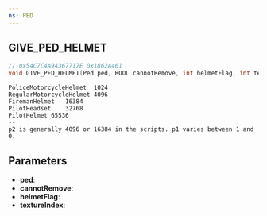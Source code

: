 ```yaml
---
ns: PED
---
```

## GIVE_PED_HELMET

```c
// 0x54C7C4A94367717E 0x1862A461
void GIVE_PED_HELMET(Ped ped, BOOL cannotRemove, int helmetFlag, int textureIndex);
```

```
PoliceMotorcycleHelmet	1024	  
RegularMotorcycleHelmet	4096	  
FiremanHelmet	16384	  
PilotHeadset	32768	  
PilotHelmet	65536  
--  
p2 is generally 4096 or 16384 in the scripts. p1 varies between 1 and 0.  
```

## Parameters
* **ped**: 
* **cannotRemove**: 
* **helmetFlag**: 
* **textureIndex**: 

